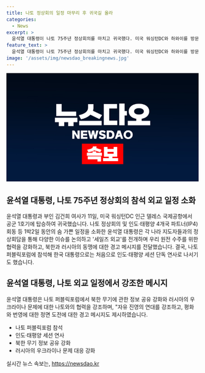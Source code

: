```yaml
---
title: 나토 정상회의 일정 마무리 후 귀국길 올라
categories:
  - News
excerpt: >
  윤석열 대통령이 나토 75주년 정상회의를 마치고 귀국했다. 미국 워싱턴DC와 하와이를 방문하며 한미동맹을 강화하고, 인도·태평양사령부 방문 등 숨 가쁜 외교 일정을 소화했다. 윤 대통령은 나토 퍼블릭포럼에 참석하며 북러 협력 양상을 분석하고 대응방향을 모색했다. 이번 방문을 통해 윤 대통령은 한미동맹과 국제평화 강조하며 나토와의 협력을 강화하고자 했다.
feature_text: >
  윤석열 대통령이 나토 75주년 정상회의를 마치고 귀국했다. 미국 워싱턴DC와 하와이를 방문하며 한미동맹을 강화하고, 인도·태평양사령부 방문 등 숨 가쁜 외교 일정을 소화했다. 윤 대통령은 나토 퍼블릭포럼에 참석하며 북러 협력 양상을 분석하고 대응방향을 모색했다. 이번 방문을 통해 윤 대통령은 한미동맹과 국제평화 강조하며 나토와의 협력을 강화하고자 했다.
image: '/assets/img/newsdao_breakingnews.jpg'
---
```


<p><img src="/assets/img/newsdao_breakingnews.jpg" alt="cryptoinkorea 속보" /></p>

<h2 data-ke-size="size26">윤석열 대통령, 나토 75주년 정상회의 참석 외교 일정 소화</h2>

<p>윤석열 대통령과 부인 김건희 여사가 11일, 미국 워싱턴DC 인근 델레스 국제공항에서 공군 1호기에 탑승하여 귀국했습니다. 나토 정상회의 및 인도·태평양 4개국 파트너(IP4)회동 등 1박2일 동안의 숨 가쁜 일정을 소화한 윤석열 대통령은 각 나라 지도자들과의 정상회담을 통해 다양한 이슈를 논의하고 '세일즈 외교'를 전개하며 우리 원전 수주를 위한 협력을 강화하고, 북한과 러시아의 동맹에 대한 경고 메시지를 전달했습니다. 결국, 나토 퍼블릭포럼에 참석해 한국 대통령으로는 처음으로 인도·태평양 세션 단독 연사로 나서기도 했습니다.</p>

<p data-ke-size="size16"></p>

<h2 data-ke-size="size26">윤석열 대통령, 나토 외교 일정에서 강조한 메시지</h2>

<p>윤석열 대통령은 나토 퍼블릭포럼에서 북한 무기에 관한 정보 공유 강화와 러시아의 우크라이나 문제에 대한 나토와의 협력을 강조하며, "자유 진영의 연대를 강조하고, 평화와 번영에 대한 정면 도전에 대한 경고 메시지도 제시하였습니다.</p>

<ul>
  <li>나토 퍼블릭포럼 참석</li>
  <li>인도·태평양 세션 연사</li>
  <li>북한 무기 정보 공유 강화</li>
  <li>러시아의 우크라이나 문제 대응 강화</li>
</ul>

<p data-ke-size="size16"></p>
실시간 뉴스 속보는, <a href="https://newsdao.kr" rel="dofollow">https://newsdao.kr</a>


